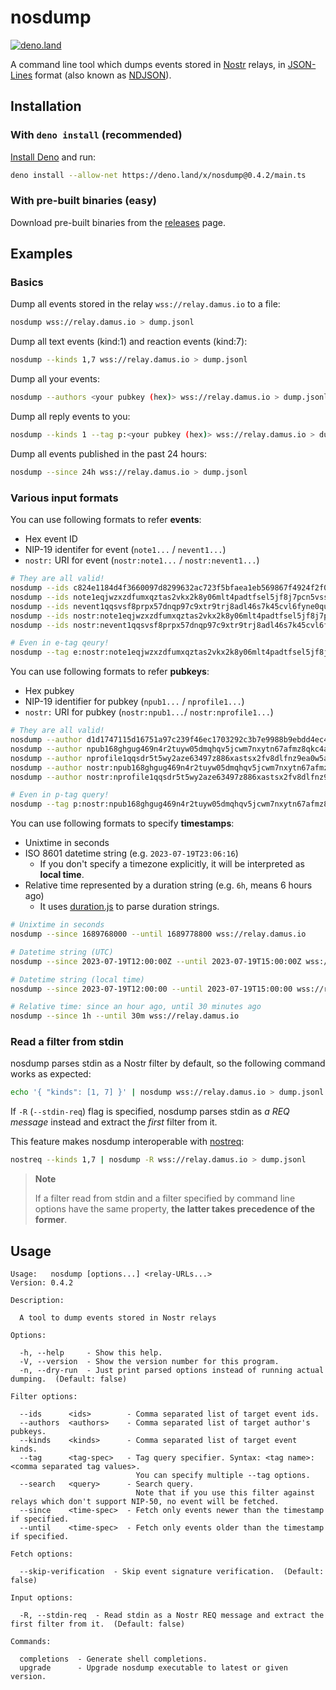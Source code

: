 # nosdump

[![deno.land](https://shield.deno.dev/x/nosdump)](https://deno.land/x/nosdump)

A command line tool which dumps events stored in
[Nostr](https://github.com/nostr-protocol/nostr) relays, in
[JSON-Lines](https://jsonlines.org/) format (also known as
[NDJSON](http://ndjson.org/)).

## Installation

### With `deno install` (recommended)

[Install Deno](https://deno.land/manual/getting_started/installation) and run:

```sh
deno install --allow-net https://deno.land/x/nosdump@0.4.2/main.ts
```

### With pre-built binaries (easy)

Download pre-built binaries from the
[releases](https://github.com/jiftechnify/nosdump/releases) page.

## Examples

### Basics

Dump all events stored in the relay `wss://relay.damus.io` to a file:

```sh
nosdump wss://relay.damus.io > dump.jsonl
```

Dump all text events (kind:1) and reaction events (kind:7):

```sh
nosdump --kinds 1,7 wss://relay.damus.io > dump.jsonl
```

Dump all your events:

```sh
nosdump --authors <your pubkey (hex)> wss://relay.damus.io > dump.jsonl
```

Dump all reply events to you:

```sh
nosdump --kinds 1 --tag p:<your pubkey (hex)> wss://relay.damus.io > dump.jsonl
```

Dump all events published in the past 24 hours:

```sh
nosdump --since 24h wss://relay.damus.io > dump.jsonl
```

### Various input formats

You can use following formats to refer **events**:

- Hex event ID
- NIP-19 identifer for event (`note1...` / `nevent1...`)
- `nostr:` URI for event (`nostr:note1...` / `nostr:nevent1...`)

```sh
# They are all valid!
nosdump --ids c824e1184d4f3660097d8299632ac723f5bfaea1eb569867f4924f2f0713a321 wss://relay.damus.io
nosdump --ids note1eqjwzxzdfumxqztas2vkx2k8y06mlt4padtfsel5jf8j7pcn5vsssd2g8m wss://relay.damus.io
nosdump --ids nevent1qqsvsf8prpx57dnqp97c9xtr9trj8adl46s7k45cvl6fyne0quf6xggq2q33g wss://relay.damus.io
nosdump --ids nostr:note1eqjwzxzdfumxqztas2vkx2k8y06mlt4padtfsel5jf8j7pcn5vsssd2g8m wss://relay.damus.io
nosdump --ids nostr:nevent1qqsvsf8prpx57dnqp97c9xtr9trj8adl46s7k45cvl6fyne0quf6xggq2q33g wss://relay.damus.io

# Even in e-tag qeury!
nosdump --tag e:nostr:note1eqjwzxzdfumxqztas2vkx2k8y06mlt4padtfsel5jf8j7pcn5vsssd2g8m wss://relay.damus.io
```

You can use following formats to refer **pubkeys**:

- Hex pubkey
- NIP-19 identifier for pubkey (`npub1...` / `nprofile1...`)
- `nostr:` URI for pubkey (`nostr:npub1...`/ `nostr:nprofile1...`)

```sh
# They are all valid!
nosdump --author d1d1747115d16751a97c239f46ec1703292c3b7e9988b9ebdd4ec4705b15ed44 wss://relay.damus.io
nosdump --author npub168ghgug469n4r2tuyw05dmqhqv5jcwm7nxytn67afmz8qkc4a4zqsu2dlc wss://relay.damus.io
nosdump --author nprofile1qqsdr5t5wy2aze63497z886xastsx2fv8dlfnz9ea0w5a3rstv2763qgyw5f5 wss://relay.damus.io
nosdump --author nostr:npub168ghgug469n4r2tuyw05dmqhqv5jcwm7nxytn67afmz8qkc4a4zqsu2dlc wss://relay.damus.io
nosdump --author nostr:nprofile1qqsdr5t5wy2aze63497z886xastsx2fv8dlfnz9ea0w5a3rstv2763qgyw5f5 wss://relay.damus.io

# Even in p-tag query!
nosdump --tag p:nostr:npub168ghgug469n4r2tuyw05dmqhqv5jcwm7nxytn67afmz8qkc4a4zqsu2dlc wss://relay.damus.io
```

You can use following formats to specify **timestamps**:

- Unixtime in seconds
- ISO 8601 datetime string (e.g. `2023-07-19T23:06:16`)
  - If you don't specify a timezone explicitly, it will be interpreted as
    **local time**.
- Relative time represented by a duration string (e.g. `6h`, means 6 hours ago)
  - It uses [duration.js](https://deno.land/x/durationjs@v4.1.0) to parse
    duration strings.

```sh
# Unixtime in seconds
nosdump --since 1689768000 --until 1689778800 wss://relay.damus.io

# Datetime string (UTC)
nosdump --since 2023-07-19T12:00:00Z --until 2023-07-19T15:00:00Z wss://relay.damus.io

# Datetime string (local time)
nosdump --since 2023-07-19T12:00:00 --until 2023-07-19T15:00:00 wss://relay.damus.io

# Relative time: since an hour ago, until 30 minutes ago
nosdump --since 1h --until 30m wss://relay.damus.io
```

### Read a filter from stdin

nosdump parses stdin as a Nostr filter by default, so the following command
works as expected:

```sh
echo '{ "kinds": [1, 7] }' | nosdump wss://relay.damus.io > dump.jsonl
```

If `-R` (`--stdin-req`) flag is specified, nosdump parses stdin as _a REQ
message_ instead and extract the _first_ filter from it.

This feature makes nosdump interoperable with
[nostreq](https://github.com/blakejakopovic/nostreq):

```sh
nostreq --kinds 1,7 | nosdump -R wss://relay.damus.io > dump.jsonl
```

> **Note**
>
> If a filter read from stdin and a filter specified by command line options
> have the same property, **the latter takes precedence of the former**.

## Usage

```
Usage:   nosdump [options...] <relay-URLs...>
Version: 0.4.2

Description:

  A tool to dump events stored in Nostr relays

Options:

  -h, --help     - Show this help.
  -V, --version  - Show the version number for this program.
  -n, --dry-run  - Just print parsed options instead of running actual dumping.  (Default: false)

Filter options:

  --ids      <ids>        - Comma separated list of target event ids.
  --authors  <authors>    - Comma separated list of target author's pubkeys.
  --kinds    <kinds>      - Comma separated list of target event kinds.
  --tag      <tag-spec>   - Tag query specifier. Syntax: <tag name>:<comma separated tag values>.
                            You can specify multiple --tag options.
  --search   <query>      - Search query. 
                            Note that if you use this filter against relays which don't support NIP-50, no event will be fetched.
  --since    <time-spec>  - Fetch only events newer than the timestamp if specified.
  --until    <time-spec>  - Fetch only events older than the timestamp if specified.

Fetch options:

  --skip-verification  - Skip event signature verification.  (Default: false)

Input options:

  -R, --stdin-req  - Read stdin as a Nostr REQ message and extract the first filter from it.  (Default: false)

Commands:

  completions  - Generate shell completions.
  upgrade      - Upgrade nosdump executable to latest or given version.
```
